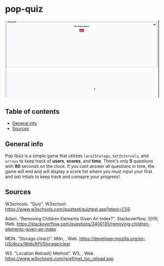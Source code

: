 # pop-quiz
![Pop Quiz](./assets/popQuiz.gif)

## Table of contents
* [General info](#general-info)
* [Sources](#sources)

## General info
Pop Quiz is a simple game that utilizes ```localStorage```, ```SetIntervals```, and ```arrays``` to keep track of **users**, **scores**, and **time**. There's only **5** questions with **80** seconds on the clock. If you cant answer all questions in time, the game will end and will display a score list where you must input your first and last intials to keep track and comapre your progress!

## Sources
W3schools. "Quiz". W3school. https://www.w3schools.com/quiztest/quiztest.asp?qtest=CSS

Adam. "Removing Children Elements Given An Index?". Stackoverflow, 2010, Web. https://stackoverflow.com/questions/3400135/removing-children-elements-given-an-index

MDN. "Storage.clear()". Mdn, , Web. https://developer.mozilla.org/en-US/docs/Web/API/Storage/clear

W3. "Location Reload() Method". W3, , Web. https://www.w3schools.com/jsref/met_loc_reload.asp
